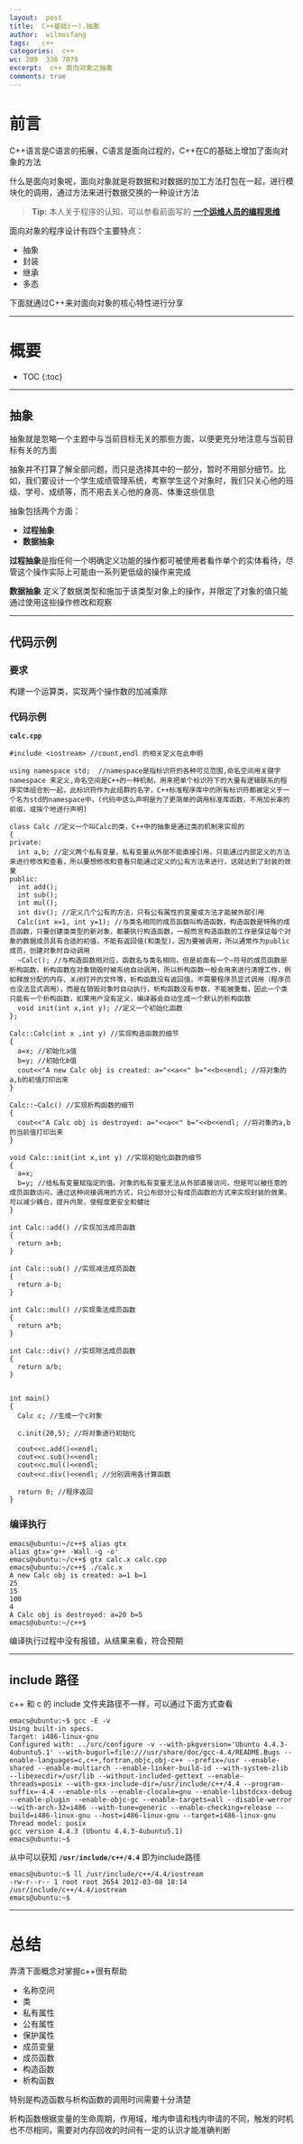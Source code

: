 ```yaml
---
layout:  post
title:  C++基础(一).抽象
author:  wilmosfang
tags:   c++
categories:  c++
wc: 209  338 7079 
excerpt:  c++ 面向对象之抽象
comments: true
---
```



# 前言

C++语言是C语言的拓展，C语言是面向过程的，C++在C的基础上增加了面向对象的方法

什么是面向对象呢，面向对象就是将数据和对数据的加工方法打包在一起，进行模块化的调用，通过方法来进行数据交换的一种设计方法

> **Tip:** 本人关于程序的认知，可以参看前面写的 **[一个运维人员的编程思维][programming]**

面向对象的程序设计有四个主要特点：

* 抽象
* 封装
* 继承
* 多态

下面就通过C++来对面向对象的核心特性进行分享

---

# 概要

* TOC
{:toc}

---

## 抽象

抽象就是忽略一个主题中与当前目标无关的那些方面，以便更充分地注意与当前目标有关的方面

抽象并不打算了解全部问题，而只是选择其中的一部分，暂时不用部分细节。比如，我们要设计一个学生成绩管理系统，考察学生这个对象时，我们只关心他的班级、学号、成绩等，而不用去关心他的身高、体重这些信息

抽象包括两个方面：

*  **过程抽象**
*  **数据抽象**

**过程抽象**是指任何一个明确定义功能的操作都可被使用者看作单个的实体看待，尽管这个操作实际上可能由一系列更低级的操作来完成

**数据抽象** 定义了数据类型和施加于该类型对象上的操作，并限定了对象的值只能通过使用这些操作修改和观察

---

## 代码示例

### 要求

构建一个运算类，实现两个操作数的加减乘除

### 代码示例

**`calc.cpp`**

~~~
#include <iostream> //count,endl 的相关定义在此申明

using namespace std;  //namespace是指标识符的各种可见范围,命名空间用关键字namespace 来定义,命名空间是C++的一种机制，用来把单个标识符下的大量有逻辑联系的程序实体组合到一起，此标识符作为此组群的名字，C++标准程序库中的所有标识符都被定义于一个名为std的namespace中，(代码中这么声明是为了更简单的调用标准库函数，不用加长串的前缀，或挨个地进行声明)

class Calc //定义一个叫Calc的类，C++中的抽象是通过类的机制来实现的
{
private:
  int a,b; //定义两个私有变量，私有变量从外部不能直接引用，只能通过内部定义的方法来进行修改和查看，所以要想修改和查看只能通过定义的公有方法来进行，这就达到了封装的效果
public:
  int add();
  int sub();
  int mul();
  int div(); //定义几个公有的方法，只有公有属性的变量或方法才能被外部引用
  Calc(int x=1, int y=1); //与类名相同的成员函数叫构造函数，构造函数是特殊的成员函数，只要创建类类型的新对象，都要执行构造函数，一般而言构造函数的工作是保证每个对象的数据成员具有合适的初值，不能有返回值(和类型)，因为要被调用，所以通常作为public成员，创建对象时自动调用
  ~Calc(); //与构造函数相对应，函数名与类名相同，但是前面有一个~符号的成员函数是析构函数，析构函数在对象销毁时被系统自动调用，所以析构函数一般会用来进行清理工作，例如释放分配的内存、关闭打开的文件等，析构函数没有返回值，不需要程序员显式调用（程序员也没法显式调用），而是在销毁对象时自动执行，析构函数没有参数，不能被重载，因此一个类只能有一个析构函数，如果用户没有定义，编译器会自动生成一个默认的析构函数
  void init(int x,int y); //定义一个初始化函数
};

Calc::Calc(int x ,int y) //实现构造函数的细节
{
  a=x; //初始化a值
  b=y; //初始化b值
  cout<<"A new Calc obj is created: a="<<a<<" b="<<b<<endl; //将对象的a,b的初值打印出来
}

Calc::~Calc() //实现析构函数的细节
{
  cout<<"A Calc obj is destroyed: a="<<a<<" b="<<b<<endl; //将对象的a,b的当前值打印出来
}

void Calc::init(int x,int y) //实现初始化函数的细节
{
  a=x; 
  b=y; //给私有变量赋指定的值。对象的私有变量无法从外部直接访问，但是可以被任意的成员函数访问，通过这种间接调用的方式，只公布部分公有成员函数的方式来实现封装的效果，可以减少耦合，提升内聚，使程度更安全和健壮
}

int Calc::add() //实现加法成员函数
{
  return a+b;
}

int Calc::sub() //实现减法成员函数
{
  return a-b;
}

int Calc::mul() //实现乘法成员函数
{
  return a*b;
}

int Calc::div() //实现除法成员函数
{
  return a/b;
}


int main()
{
  Calc c; //生成一个c对象

  c.init(20,5); //将对象进行初始化
 
  cout<<c.add()<<endl; 
  cout<<c.sub()<<endl;
  cout<<c.mul()<<endl;
  cout<<c.div()<<endl; //分别调用各计算函数

  return 0; //程序返回
}

~~~


### 编译执行

~~~
emacs@ubuntu:~/c++$ alias gtx
alias gtx='g++ -Wall -g -o'
emacs@ubuntu:~/c++$ gtx calc.x calc.cpp
emacs@ubuntu:~/c++$ ./calc.x 
A new Calc obj is created: a=1 b=1
25
15
100
4
A Calc obj is destroyed: a=20 b=5
emacs@ubuntu:~/c++$
~~~

编译执行过程中没有报错，从结果来看，符合预期

---

## include 路径

c++ 和 c 的 include 文件夹路径不一样，可以通过下面方式查看 

~~~
emacs@ubuntu:~$ gcc -E -v
Using built-in specs.
Target: i486-linux-gnu
Configured with: ../src/configure -v --with-pkgversion='Ubuntu 4.4.3-4ubuntu5.1' --with-bugurl=file:///usr/share/doc/gcc-4.4/README.Bugs --enable-languages=c,c++,fortran,objc,obj-c++ --prefix=/usr --enable-shared --enable-multiarch --enable-linker-build-id --with-system-zlib --libexecdir=/usr/lib --without-included-gettext --enable-threads=posix --with-gxx-include-dir=/usr/include/c++/4.4 --program-suffix=-4.4 --enable-nls --enable-clocale=gnu --enable-libstdcxx-debug --enable-plugin --enable-objc-gc --enable-targets=all --disable-werror --with-arch-32=i486 --with-tune=generic --enable-checking=release --build=i486-linux-gnu --host=i486-linux-gnu --target=i486-linux-gnu
Thread model: posix
gcc version 4.4.3 (Ubuntu 4.4.3-4ubuntu5.1) 
emacs@ubuntu:~$
~~~ 


从中可以获知 **`/usr/include/c++/4.4`** 即为include路径

~~~
emacs@ubuntu:~$ ll /usr/include/c++/4.4/iostream 
-rw-r--r-- 1 root root 2654 2012-03-08 18:14 /usr/include/c++/4.4/iostream
emacs@ubuntu:~$ 
~~~




---

# 总结

弄清下面概念对掌握c++很有帮助

* 名称空间
* 类
* 私有属性
* 公有属性
* 保护属性
* 成员变量
* 成员函数
* 构造函数
* 析构函数

特别是构造函数与析构函数的调用时间需要十分清楚

析构函数根据变量的生命周期，作用域，堆内申请和栈内申请的不同，触发的时机也不尽相同，需要对内存回收的时间有一定的认识才能准确判断

[programming]:http://soft.dog/2016/04/07/thinking-of-programming/
